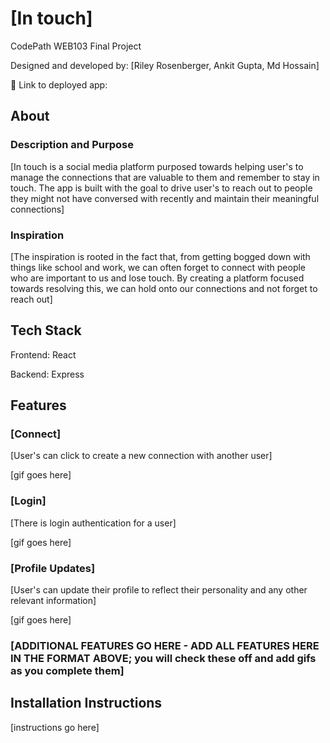 # [In touch]

CodePath WEB103 Final Project

Designed and developed by: [Riley Rosenberger, Ankit Gupta, Md Hossain]

🔗 Link to deployed app:

## About

### Description and Purpose

[In touch is a social media platform purposed towards helping user's to manage the connections that are valuable to them and remember to stay in touch. The app is built with the goal to drive user's to reach out to people they might not have conversed with recently and maintain their meaningful connections]

### Inspiration

[The inspiration is rooted in the fact that, from getting bogged down with things like school and work, we can often forget to connect with people who are important to us and lose touch. By creating a platform focused towards resolving this, we can hold onto our connections and not forget to reach out]

## Tech Stack

Frontend: React

Backend: Express

## Features

### [Connect]

[User's can click to create a new connection with another user]

[gif goes here]

### [Login]

[There is login authentication for a user]

[gif goes here]

### [Profile Updates]

[User's can update their profile to reflect their personality and any other relevant information]

[gif goes here]

### [ADDITIONAL FEATURES GO HERE - ADD ALL FEATURES HERE IN THE FORMAT ABOVE; you will check these off and add gifs as you complete them]

## Installation Instructions

[instructions go here]
